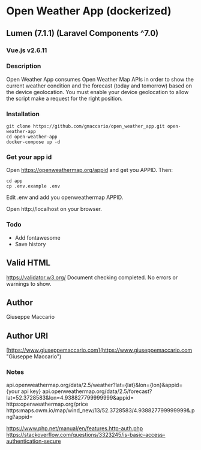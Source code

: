 # Open Weather App (dockerized)

## Lumen (7.1.1) (Laravel Components ^7.0)
### Vue.js v2.6.11

### Description
Open Weather App consumes Open Weather Map APIs in order to show the current weather condition and the forecast (today and tomorrow) based on the device geolocation. You must enable your device geolocation to allow the script make a request for the right position.

### Installation
```
git clone https://github.com/gmaccario/open_weather_app.git open-weather-app
cd open-weather-app
docker-compose up -d
```

### Get your app id
Open https://openweathermap.org/appid and get you APPID. Then:
```
cd app
cp .env.example .env
```
Edit .env and add you openweathermap APPID.

Open http://localhost on your browser.

### Todo
* Add fontawesome
* Save history

## Valid HTML
https://validator.w3.org/
Document checking completed. No errors or warnings to show.

## Author
Giuseppe Maccario

## Author URI
[https://www.giuseppemaccario.com](https://www.giuseppemaccario.com "Giuseppe Maccario")

### Notes
api.openweathermap.org/data/2.5/weather?lat={lat}&lon={lon}&appid={your api key}
api.openweathermap.org/data/2.5/forecast?lat=52.3728583&lon=4.938827799999999&appid=<app-id>
https:openweathermap.org/price
https:maps.owm.io/map/wind_new/13/52.3728583/4.938827799999999&.png?appid=<app-id>

https://www.php.net/manual/en/features.http-auth.php
https://stackoverflow.com/questions/3323245/is-basic-access-authentication-secure
